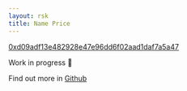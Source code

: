 ```yaml
---
layout: rsk
title: Name Price
---
```


[0xd09adf13e482928e47e96dd6f02aad1daf7a5a47](https://explorer.rsk.co/address/0xd09adf13e482928e47e96dd6f02aad1daf7a5a47)

Work in progress :hammer:

Find out more in [Github](https://github.com/rnsdomains/rns-rskregistrar/blob/master/contracts/NamePrice.sol)
